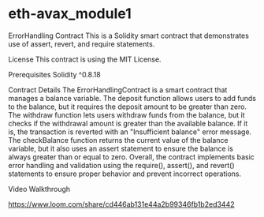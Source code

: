 # eth-avax_module1

ErrorHandling Contract This is a Solidity smart contract that demonstrates use of assert, revert, and require statements.

License This contract is using the MIT License.

Prerequisites Solidity ^0.8.18

Contract Details The ErrorHandlingContract is a smart contract that manages a balance variable. The deposit function allows users to add funds to the balance, but it requires the deposit amount to be greater than zero. The withdraw function lets users withdraw funds from the balance, but it checks if the withdrawal amount is greater than the available balance. If it is, the transaction is reverted with an "Insufficient balance" error message. The checkBalance function returns the current value of the balance variable, but it also uses an assert statement to ensure the balance is always greater than or equal to zero. Overall, the contract implements basic error handling and validation using the require(), assert(), and revert() statements to ensure proper behavior and prevent incorrect operations.

Video Walkthrough

https://www.loom.com/share/cd446ab131e44a2b99346fb1b2ed3442
